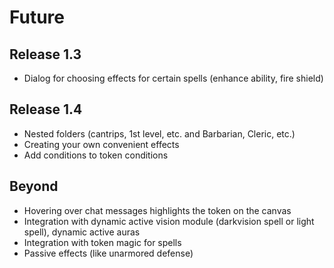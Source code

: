 # Future

## Release 1.3

- Dialog for choosing effects for certain spells (enhance ability, fire shield)

## Release 1.4

- Nested folders (cantrips, 1st level, etc. and Barbarian, Cleric, etc.)
- Creating your own convenient effects
- Add conditions to token conditions

## Beyond

- Hovering over chat messages highlights the token on the canvas
- Integration with dynamic active vision module (darkvision spell or light spell), dynamic active auras
- Integration with token magic for spells
- Passive effects (like unarmored defense)

